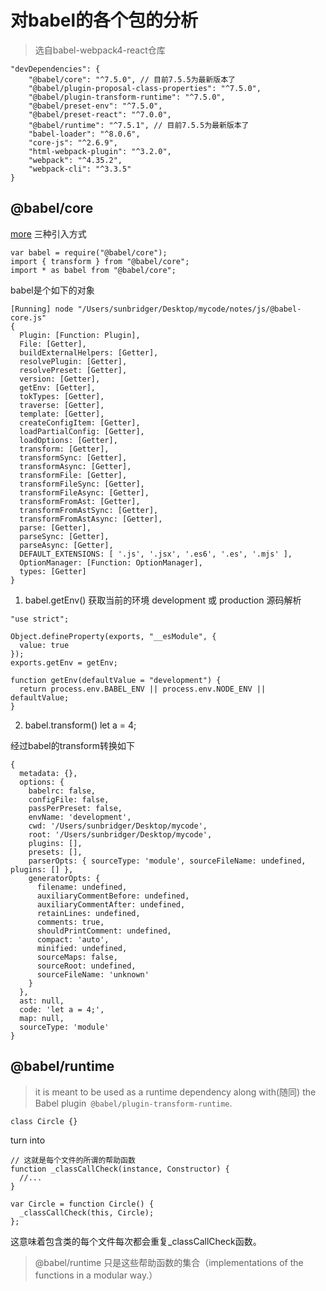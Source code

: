 
# 对babel的各个包的分析
>选自babel-webpack4-react仓库

```
"devDependencies": {
    "@babel/core": "^7.5.0", // 目前7.5.5为最新版本了
    "@babel/plugin-proposal-class-properties": "^7.5.0",
    "@babel/plugin-transform-runtime": "^7.5.0",
    "@babel/preset-env": "^7.5.0",
    "@babel/preset-react": "^7.0.0",
    "@babel/runtime": "^7.5.1", // 目前7.5.5为最新版本了
    "babel-loader": "^8.0.6",
    "core-js": "^2.6.9",
    "html-webpack-plugin": "^3.2.0",
    "webpack": "^4.35.2",
    "webpack-cli": "^3.3.5"
}
```
## @babel/core
[more](https://babeljs.io/docs/en/next/babel-core)
三种引入方式
```
var babel = require("@babel/core");
import { transform } from "@babel/core";
import * as babel from "@babel/core";
```

babel是个如下的对象
```
[Running] node "/Users/sunbridger/Desktop/mycode/notes/js/@babel-core.js"
{
  Plugin: [Function: Plugin],
  File: [Getter],
  buildExternalHelpers: [Getter],
  resolvePlugin: [Getter],
  resolvePreset: [Getter],
  version: [Getter],
  getEnv: [Getter],
  tokTypes: [Getter],
  traverse: [Getter],
  template: [Getter],
  createConfigItem: [Getter],
  loadPartialConfig: [Getter],
  loadOptions: [Getter],
  transform: [Getter],
  transformSync: [Getter],
  transformAsync: [Getter],
  transformFile: [Getter],
  transformFileSync: [Getter],
  transformFileAsync: [Getter],
  transformFromAst: [Getter],
  transformFromAstSync: [Getter],
  transformFromAstAsync: [Getter],
  parse: [Getter],
  parseSync: [Getter],
  parseAsync: [Getter],
  DEFAULT_EXTENSIONS: [ '.js', '.jsx', '.es6', '.es', '.mjs' ],
  OptionManager: [Function: OptionManager],
  types: [Getter]
}
```

1. babel.getEnv() 获取当前的环境 development 或 production
源码解析
```
"use strict";

Object.defineProperty(exports, "__esModule", {
  value: true
});
exports.getEnv = getEnv;

function getEnv(defaultValue = "development") {
  return process.env.BABEL_ENV || process.env.NODE_ENV || defaultValue;
}
```
2. babel.transform() 
let a = 4;

经过babel的transform转换如下

```
{
  metadata: {},
  options: {
    babelrc: false,
    configFile: false,
    passPerPreset: false,
    envName: 'development',
    cwd: '/Users/sunbridger/Desktop/mycode',
    root: '/Users/sunbridger/Desktop/mycode',
    plugins: [],
    presets: [],
    parserOpts: { sourceType: 'module', sourceFileName: undefined, plugins: [] },
    generatorOpts: {
      filename: undefined,
      auxiliaryCommentBefore: undefined,
      auxiliaryCommentAfter: undefined,
      retainLines: undefined,
      comments: true,
      shouldPrintComment: undefined,
      compact: 'auto',
      minified: undefined,
      sourceMaps: false,
      sourceRoot: undefined,
      sourceFileName: 'unknown'
    }
  },
  ast: null,
  code: 'let a = 4;',
  map: null,
  sourceType: 'module'
}
```

## @babel/runtime
>it is meant to be used as a runtime dependency along with(随同) the Babel plugin` @babel/plugin-transform-runtime`.

```
class Circle {}
```
turn into
```
// 这就是每个文件的所谓的帮助函数
function _classCallCheck(instance, Constructor) {
  //...
}

var Circle = function Circle() {
  _classCallCheck(this, Circle);
};
```
这意味着包含类的每个文件每次都会重复_classCallCheck函数。
> @babel/runtime 只是这些帮助函数的集合（implementations of the functions in a modular way.）

